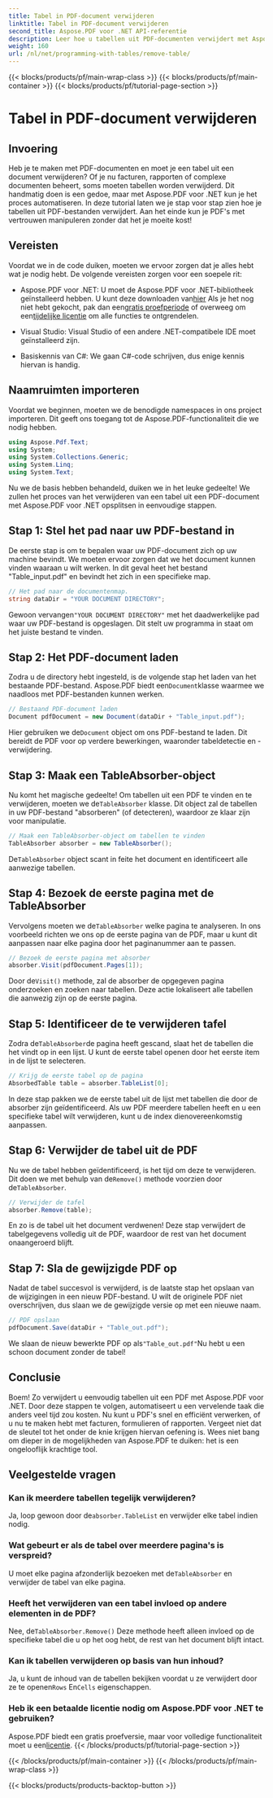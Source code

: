```yaml
---
title: Tabel in PDF-document verwijderen
linktitle: Tabel in PDF-document verwijderen
second_title: Aspose.PDF voor .NET API-referentie
description: Leer hoe u tabellen uit PDF-documenten verwijdert met Aspose.PDF voor .NET met een stapsgewijze handleiding. Vereenvoudig PDF-manipulatie met deze eenvoudige tutorial.
weight: 160
url: /nl/net/programming-with-tables/remove-table/
---
```


{{< blocks/products/pf/main-wrap-class >}}
{{< blocks/products/pf/main-container >}}
{{< blocks/products/pf/tutorial-page-section >}}

# Tabel in PDF-document verwijderen

## Invoering

Heb je te maken met PDF-documenten en moet je een tabel uit een document verwijderen? Of je nu facturen, rapporten of complexe documenten beheert, soms moeten tabellen worden verwijderd. Dit handmatig doen is een gedoe, maar met Aspose.PDF voor .NET kun je het proces automatiseren. In deze tutorial laten we je stap voor stap zien hoe je tabellen uit PDF-bestanden verwijdert. Aan het einde kun je PDF's met vertrouwen manipuleren zonder dat het je moeite kost!

## Vereisten

Voordat we in de code duiken, moeten we ervoor zorgen dat je alles hebt wat je nodig hebt. De volgende vereisten zorgen voor een soepele rit:

-  Aspose.PDF voor .NET: U moet de Aspose.PDF voor .NET-bibliotheek geïnstalleerd hebben. U kunt deze downloaden van[hier](https://releases.aspose.com/pdf/net/) Als je het nog niet hebt gekocht, pak dan een[gratis proefperiode](https://releases.aspose.com/) of overweeg om een[tijdelijke licentie](https://purchase.aspose.com/temporary-license/) om alle functies te ontgrendelen.
  
- Visual Studio: Visual Studio of een andere .NET-compatibele IDE moet geïnstalleerd zijn.
  
- Basiskennis van C#: We gaan C#-code schrijven, dus enige kennis hiervan is handig.

## Naamruimten importeren

Voordat we beginnen, moeten we de benodigde namespaces in ons project importeren. Dit geeft ons toegang tot de Aspose.PDF-functionaliteit die we nodig hebben.

```csharp
using Aspose.Pdf.Text;
using System;
using System.Collections.Generic;
using System.Linq;
using System.Text;
```

Nu we de basis hebben behandeld, duiken we in het leuke gedeelte! We zullen het proces van het verwijderen van een tabel uit een PDF-document met Aspose.PDF voor .NET opsplitsen in eenvoudige stappen.

## Stap 1: Stel het pad naar uw PDF-bestand in

De eerste stap is om te bepalen waar uw PDF-document zich op uw machine bevindt. We moeten ervoor zorgen dat we het document kunnen vinden waaraan u wilt werken. In dit geval heet het bestand "Table_input.pdf" en bevindt het zich in een specifieke map.

```csharp
// Het pad naar de documentenmap.
string dataDir = "YOUR DOCUMENT DIRECTORY";
```

 Gewoon vervangen`"YOUR DOCUMENT DIRECTORY"` met het daadwerkelijke pad waar uw PDF-bestand is opgeslagen. Dit stelt uw programma in staat om het juiste bestand te vinden.

## Stap 2: Het PDF-document laden

 Zodra u de directory hebt ingesteld, is de volgende stap het laden van het bestaande PDF-bestand. Aspose.PDF biedt een`Document`klasse waarmee we naadloos met PDF-bestanden kunnen werken.

```csharp
// Bestaand PDF-document laden
Document pdfDocument = new Document(dataDir + "Table_input.pdf");
```

 Hier gebruiken we de`Document` object om ons PDF-bestand te laden. Dit bereidt de PDF voor op verdere bewerkingen, waaronder tabeldetectie en -verwijdering.

## Stap 3: Maak een TableAbsorber-object

 Nu komt het magische gedeelte! Om tabellen uit een PDF te vinden en te verwijderen, moeten we de`TableAbsorber` klasse. Dit object zal de tabellen in uw PDF-bestand "absorberen" (of detecteren), waardoor ze klaar zijn voor manipulatie.

```csharp
// Maak een TableAbsorber-object om tabellen te vinden
TableAbsorber absorber = new TableAbsorber();
```

 De`TableAbsorber` object scant in feite het document en identificeert alle aanwezige tabellen.

## Stap 4: Bezoek de eerste pagina met de TableAbsorber

 Vervolgens moeten we de`TableAbsorber` welke pagina te analyseren. In ons voorbeeld richten we ons op de eerste pagina van de PDF, maar u kunt dit aanpassen naar elke pagina door het paginanummer aan te passen.

```csharp
// Bezoek de eerste pagina met absorber
absorber.Visit(pdfDocument.Pages[1]);
```

 Door de`Visit()` methode, zal de absorber de opgegeven pagina onderzoeken en zoeken naar tabellen. Deze actie lokaliseert alle tabellen die aanwezig zijn op de eerste pagina.

## Stap 5: Identificeer de te verwijderen tafel

 Zodra de`TableAbsorber`de pagina heeft gescand, slaat het de tabellen die het vindt op in een lijst. U kunt de eerste tabel openen door het eerste item in de lijst te selecteren.

```csharp
// Krijg de eerste tabel op de pagina
AbsorbedTable table = absorber.TableList[0];
```

In deze stap pakken we de eerste tabel uit de lijst met tabellen die door de absorber zijn geïdentificeerd. Als uw PDF meerdere tabellen heeft en u een specifieke tabel wilt verwijderen, kunt u de index dienovereenkomstig aanpassen.

## Stap 6: Verwijder de tabel uit de PDF

 Nu we de tabel hebben geïdentificeerd, is het tijd om deze te verwijderen. Dit doen we met behulp van de`Remove()` methode voorzien door de`TableAbsorber`.

```csharp
// Verwijder de tafel
absorber.Remove(table);
```

En zo is de tabel uit het document verdwenen! Deze stap verwijdert de tabelgegevens volledig uit de PDF, waardoor de rest van het document onaangeroerd blijft.

## Stap 7: Sla de gewijzigde PDF op

Nadat de tabel succesvol is verwijderd, is de laatste stap het opslaan van de wijzigingen in een nieuw PDF-bestand. U wilt de originele PDF niet overschrijven, dus slaan we de gewijzigde versie op met een nieuwe naam.

```csharp
// PDF opslaan
pdfDocument.Save(dataDir + "Table_out.pdf");
```

 We slaan de nieuw bewerkte PDF op als`"Table_out.pdf"`Nu hebt u een schoon document zonder de tabel!

## Conclusie

Boem! Zo verwijdert u eenvoudig tabellen uit een PDF met Aspose.PDF voor .NET. Door deze stappen te volgen, automatiseert u een vervelende taak die anders veel tijd zou kosten. Nu kunt u PDF's snel en efficiënt verwerken, of u nu te maken hebt met facturen, formulieren of rapporten. Vergeet niet dat de sleutel tot het onder de knie krijgen hiervan oefening is. Wees niet bang om dieper in de mogelijkheden van Aspose.PDF te duiken: het is een ongelooflijk krachtige tool.

## Veelgestelde vragen

### Kan ik meerdere tabellen tegelijk verwijderen?  
 Ja, loop gewoon door de`absorber.TableList` en verwijder elke tabel indien nodig.

### Wat gebeurt er als de tabel over meerdere pagina's is verspreid?  
 U moet elke pagina afzonderlijk bezoeken met de`TableAbsorber` en verwijder de tabel van elke pagina.

### Heeft het verwijderen van een tabel invloed op andere elementen in de PDF?  
 Nee, de`TableAbsorber.Remove()` Deze methode heeft alleen invloed op de specifieke tabel die u op het oog hebt, de rest van het document blijft intact.

### Kan ik tabellen verwijderen op basis van hun inhoud?  
 Ja, u kunt de inhoud van de tabellen bekijken voordat u ze verwijdert door ze te openen`Rows` En`Cells` eigenschappen.

### Heb ik een betaalde licentie nodig om Aspose.PDF voor .NET te gebruiken?  
 Aspose.PDF biedt een gratis proefversie, maar voor volledige functionaliteit moet u een[licentie](https://purchase.aspose.com/buy).
{{< /blocks/products/pf/tutorial-page-section >}}

{{< /blocks/products/pf/main-container >}}
{{< /blocks/products/pf/main-wrap-class >}}

{{< blocks/products/products-backtop-button >}}
